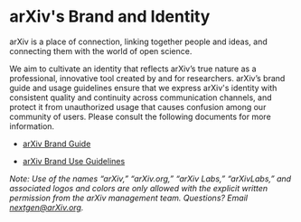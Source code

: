 
# arXiv's Brand and Identity

arXiv is a place of connection, linking together people and ideas, and connecting them with the world of open science.

We aim to cultivate an identity that reflects arXiv’s true nature as a professional, innovative tool created by and for researchers. arXiv’s brand guide and usage guidelines ensure that we express arXiv's identity with consistent quality and continuity across communication channels, and protect it from unauthorized usage that causes confusion among our community of users. Please consult the following documents for more information.

* [arXiv Brand Guide](arXiv-Brand-Guide.pdf)

* [arXiv Brand Use Guidelines](brand_use)

*Note: Use of the names “arXiv,” “arXiv.org,” “arXiv Labs,” “arXivLabs,” and associated logos and colors are only allowed with the explicit written permission from the arXiv management team. Questions? Email nextgen@arXiv.org.*
